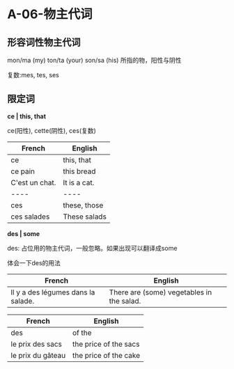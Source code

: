 # A-06-物主代词

## 形容词性物主代词

mon/ma (my)
ton/ta (your)
son/sa (his) 所指的物，阳性与阴性

复数:mes, tes, ses

## 限定词

**ce | this, that**

ce(阳性), cette(阴性), ces(复数)

French | English
---- | ----
ce | this, that
ce pain | this bread
C'est un chat. | It is a cat. 
---- | ----
ces | these, those
ces salades | These salads

**des | some**

des: 占位用的物主代词，一般忽略。如果出现可以翻译成some

体会一下des的用法

French | English
---- | ----
Il y a des légumes dans la salade. | There are (some) vegetables in the salad.

French | English
---- | ----
des | of the
le prix des sacs | the price of the sacs
le prix du gâteau | the price of the cake

